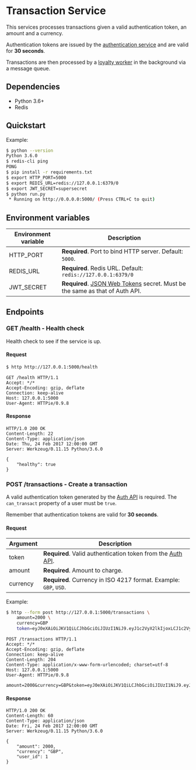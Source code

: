 # Transaction Service

This services processes transactions given a valid authentication token, an amount and a currency.

Authentication tokens are issued by the [authentication service](../auth-api) and are valid for **30 seconds**.

Transactions are then processed by a [loyalty worker](../loyalty-worker) in the background via a message queue.

## Dependencies

- Python 3.6+
- Redis

## Quickstart

Example:

```bash
$ python --version
Python 3.6.0
$ redis-cli ping
PONG
$ pip install -r requirements.txt
$ export HTTP_PORT=5000
$ export REDIS_URL=redis://127.0.0.1:6379/0
$ export JWT_SECRET=supersecret
$ python run.py
 * Running on http://0.0.0.0:5000/ (Press CTRL+C to quit)
```

## Environment variables

| Environment variable | Description                                                                   |
| -------------------- | ----------------------------------------------------------------------------- |
| HTTP_PORT            | **Required**. Port to bind HTTP server. Default: `5000`.                      |
| REDIS_URL            | **Required**. Redis URL. Default: `redis://127.0.0.1:6379/0`                  |
| JWT_SECRET           | **Required**. [JSON Web Tokens] secret. Must be the same as that of Auth API. |

## Endpoints

### GET /health - Health check

Health check to see if the service is up.

#### Request

```bash
$ http http://127.0.0.1:5000/health
```

```http
GET /health HTTP/1.1
Accept: */*
Accept-Encoding: gzip, deflate
Connection: keep-alive
Host: 127.0.0.1:5000
User-Agent: HTTPie/0.9.8
```

#### Response

```http
HTTP/1.0 200 OK
Content-Length: 22
Content-Type: application/json
Date: Thu, 24 Feb 2017 12:00:00 GMT
Server: Werkzeug/0.11.15 Python/3.6.0

{
    "healthy": true
}
```

### POST /transactions - Create a transaction

A valid authentication token generated by the [Auth API] is required. The `can_transact` property of a user must be `true`.

Remember that authentication tokens are valid for **30 seconds**.

#### Request

| Argument | Description                                                                |
| -------- | -------------------------------------------------------------------------- |
| token    | **Required**. Valid authentication token from the [Auth API].              |
| amount   | **Required**. Amount to charge.                                            |
| currency | **Required**. Currency in ISO 4217 format. Example: `GBP`, `USD`.          |

Example:

```bash
$ http --form post http://127.0.0.1:5000/transactions \
    amount=2000 \
    currency=GBP
    token=eyJ0eXAiOiJKV1QiLCJhbGciOiJIUzI1NiJ9.eyJ1c2VyX2lkIjoxLCJ1c2VybmFtZSI6ImFsaWNlIiwiY2FuX3RyYW5zYWN0Ijp0cnVlLCJleHAiOjE0ODc5MzY4NzF9.5XC95XPFzvsi84vkJ9vp46fV1p3pHx70TSiNln7i2WM \
```

```http
POST /transactions HTTP/1.1
Accept: */*
Accept-Encoding: gzip, deflate
Connection: keep-alive
Content-Length: 204
Content-Type: application/x-www-form-urlencoded; charset=utf-8
Host: 127.0.0.1:5000
User-Agent: HTTPie/0.9.8

amount=2000&currency=GBP&token=eyJ0eXAiOiJKV1QiLCJhbGciOiJIUzI1NiJ9.eyJ1c2VyX2lkIjoxLCJ1c2VybmFtZSI6ImFsaWNlIiwiY2FuX3RyYW5zYWN0Ijp0cnVlLCJleHAiOjE0ODc5MzY4NzF9.5XC95XPFzvsi84vkJ9vp46fV1p3pHx70TSiNln7i2WM
```

#### Response

```http
HTTP/1.0 200 OK
Content-Length: 60
Content-Type: application/json
Date: Fri, 24 Feb 2017 12:00:00 GMT
Server: Werkzeug/0.11.15 Python/3.6.0

{
    "amount": 2000,
    "currency": "GBP",
    "user_id": 1
}
```

[Auth API]: ../auth-api
[JSON Web Tokens]: https://jwt.io/

